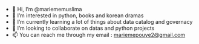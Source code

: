 - 👋 Hi, I’m @mariememuslima
- 👀 I’m interested in python, books and korean dramas
- 🌱 I’m currently learning a lot of things about data catalog and governacy
- 💞️ I’m looking to collaborate on datas and python projects
- 📫 You can reach me through my email : mariemepouye2@gmail.com

<!---
mariememuslima/mariememuslima is a ✨ special ✨ repository because its `README.md` (this file) appears on your GitHub profile.
You can click the Preview link to take a look at your changes.
--->
